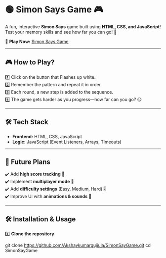 # 🟢 Simon Says Game 🎮  
A fun, interactive **Simon Says** game built using **HTML, CSS, and JavaScript**!  
Test your memory skills and see how far you can go! 🚀  

🔗 **Play Now:** [Simon Says Game](https://akshaykumargujjula.github.io/SimonSayGame/)  

---

## 🎮 How to Play?  
1️⃣ Click on the button that Flashes up white.  
2️⃣ Remember the pattern and repeat it in order.  
3️⃣ Each round, a new step is added to the sequence.  
4️⃣ The game gets harder as you progress—how far can you go? 😏  

---

## 🛠️ Tech Stack  
- **Frontend:** HTML, CSS, JavaScript  
- **Logic:** JavaScript (Event Listeners, Arrays, Timeouts)  

---

## 🚀 Future Plans  
✔️ Add **high score tracking** 🔢  
✔️ Implement **multiplayer mode** 👫  
✔️ Add **difficulty settings** (Easy, Medium, Hard) 🎚️  
✔️ Improve UI with **animations & sounds** 🎨  

---

## 🛠️ Installation & Usage  
1️⃣ **Clone the repository**  
   
   git clone https://github.com/Akshaykumargujjula/SimonSayGame.git
   cd SimonSayGame
